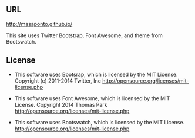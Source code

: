 ## URL
http://masaponto.github.io/

This site uses Twitter Bootstrap, Font Awesome, and theme from Bootswatch.

## License
- This software uses Bootsrap, which is licensed by the MIT License.
Copyright (c) 2011-2014 Twitter, Inc
http://opensource.org/licenses/mit-license.php

- This software uses Font Awesome, which is licensed by the MIT License.
Copyright 2014 Thomas Park
http://opensource.org/licenses/mit-license.php

- This software uses Bootswatch, which is licensed by the MIT License.
http://opensource.org/licenses/mit-license.php